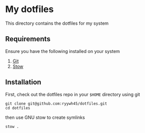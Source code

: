 
# My dotfiles

This directory contains the dotfiles for my system

## Requirements

Ensure you have the following installed on your system

1. [Git](https://git-scm.com/)
2. [Stow](https://www.gnu.org/software/stow/)

## Installation

First, check out the dotfiles repo in your `$HOME` directory using git

```
git clone git@github.com:ryywh45/dotfiles.git
cd dotfiles
```

then use GNU stow to create symlinks

```
stow .
```

